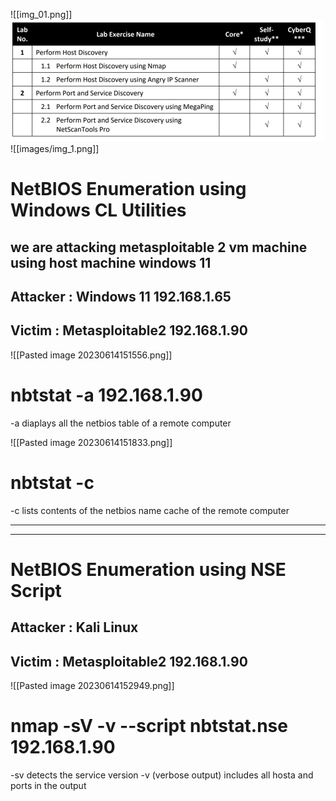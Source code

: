 ![[img_01.png]]
![Alt Text](img_01.png)
![[images/img_1.png]]
# NetBIOS Enumeration using Windows CL Utilities

## we are attacking metasploitable 2 vm machine using host machine windows 11

## Attacker : Windows 11   192.168.1.65
## Victim : Metasploitable2   192.168.1.90



![[Pasted image 20230614151556.png]]
# nbtstat -a 192.168.1.90
-a diaplays all the netbios table of a remote computer





![[Pasted image 20230614151833.png]]
# nbtstat -c
-c lists contents of the netbios name cache of the remote computer



---
---




# NetBIOS Enumeration using NSE Script


## Attacker : Kali Linux   
## Victim : Metasploitable2   192.168.1.90



![[Pasted image 20230614152949.png]]

# nmap -sV -v --script nbtstat.nse 192.168.1.90

-sv detects the service version
-v (verbose output) includes all hosta and ports in the output
